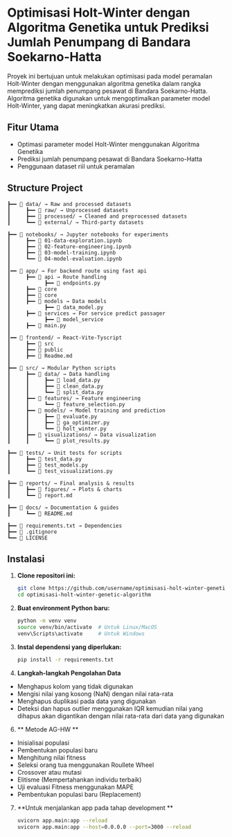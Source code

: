 # Optimisasi Holt-Winter dengan Algoritma Genetika untuk Prediksi Jumlah Penumpang di Bandara Soekarno-Hatta

Proyek ini bertujuan untuk melakukan optimisasi pada model peramalan Holt-Winter dengan menggunakan algoritma genetika dalam rangka memprediksi jumlah penumpang pesawat di Bandara Soekarno-Hatta. Algoritma genetika digunakan untuk mengoptimalkan parameter model Holt-Winter, yang dapat meningkatkan akurasi prediksi.

## Fitur Utama

- Optimasi parameter model Holt-Winter menggunakan Algoritma Genetika
- Prediksi jumlah penumpang pesawat di Bandara Soekarno-Hatta
- Penggunaan dataset riil untuk peramalan

## Structure Project

```📂 ml-project/
┣━━ 📂 data/ → Raw and processed datasets
┃     ┣━━ 📂 raw/ → Unprocessed datasets
┃     ┣━━ 📂 processed/ → Cleaned and preprocessed datasets
┃     ┗━━ 📂 external/ → Third-party datasets

┣━━ 📂 notebooks/ → Jupyter notebooks for experiments
┃     ┣━━ 📄 01-data-exploration.ipynb
┃     ┣━━ 📄 02-feature-engineering.ipynb
┃     ┣━━ 📄 03-model-training.ipynb
┃     ┗━━ 📄 04-model-evaluation.ipynb
┃
┃━━ 📂 app/ → For backend route using fast api
┃     ┣━━ 📂 api → Route handling
┃           ┣━━ 📄 endpoints.py
┃     ┣━━ 📂 core
┃     ┣━━ 📂 core
┃     ┣━━ 📂 models → Data models
┃           ┣━━ 📄 data_model.py
┃     ┣━━ 📂 services → For service predict passager
┃           ┣━━ 📄 model_service
┃     ┣━━ 📄 main.py
┃
┃━━ 📂 frontend/ → React-Vite-Tyscript
┃     ┣━━ 📂 src
┃     ┣━━ 📂 public
┃     ┣━━ 📄 Readme.md
┃
┣━━ 📂 src/ → Modular Python scripts
┃     ┣━━ 📂 data/ → Data handling
┃     ┃     ┣━━ 📄 load_data.py
┃     ┃     ┣━━ 📄 clean_data.py
┃     ┃     ┗━━ 📄 split_data.py
┃     ┣━━ 📂 features/ → Feature engineering
┃     ┃     ┗━━ 📄 feature_selection.py
┃     ┣━━ 📂 models/ → Model training and prediction
┃     ┃     ┣━━ 📄 evaluate.py
┃     ┃     ┣━━ 📄 ga_optimizer.py
┃     ┃     ┗━━ 📄 holt_winter.py
┃     ┣━━ 📂 visualizations/ → Data visualization
┃     ┃     ┗━━ 📄 plot_results.py

┣━━ 📂 tests/ → Unit tests for scripts
┃     ┣━━ 📄 test_data.py
┃     ┣━━ 📄 test_models.py
┃     ┗━━ 📄 test_visualizations.py

┣━━ 📂 reports/ → Final analysis & results
┃     ┣━━ 📂 figures/ → Plots & charts
┃     ┗━━ 📄 report.md

┣━━ 📂 docs/ → Documentation & guides
┃     ┗━━ 📄 README.md

┣━━ 📄 requirements.txt → Dependencies
┣━━ 📄 .gitignore
┗━━ 📄 LICENSE
```

## Instalasi

1. **Clone repositori ini:**

   ```bash
   git clone https://github.com/username/optimisasi-holt-winter-genetic-algorithm.git
   cd optimisasi-holt-winter-genetic-algorithm
   ```

2. **Buat environment Python baru:**
   ```bash
   python -m venv venv
   source venv/bin/activate  # Untuk Linux/MacOS
   venv\Scripts\activate     # Untuk Windows
   ```
3. **Instal dependensi yang diperlukan:**

   ```bash
   pip install -r requirements.txt
   ```

4. **Langkah-langkah Pengolahan Data**

- Menghapus kolom yang tidak digunakan
- Mengisi nilai yang kosong (NaN) dengan nilai rata-rata
- Menghapus duplikasi pada data yang digunakan
- Deteksi dan hapus outlier menggunakan IQR kemudian nilai yang dihapus akan digantikan dengan nilai rata-rata dari data yang digunakan

6. ** Metode AG-HW **

- Inisialisai populasi
- Pembentukan populasi baru
- Menghitung nilai fitness
- Seleksi orang tua menggunakan Roullete Wheel
- Crossover atau mutasi
- Elitisme (Mempertahankan individu terbaik)
- Uji evaluasi Fitness menggunakan MAPE
- Pembentukan populasi baru (Replacement)

7. **Untuk menjalankan app pada tahap development **
   ```bash
   uvicorn app.main:app --reload
   uvicorn app.main:app --host=0.0.0.0 --port=3000 --reload
   ```
